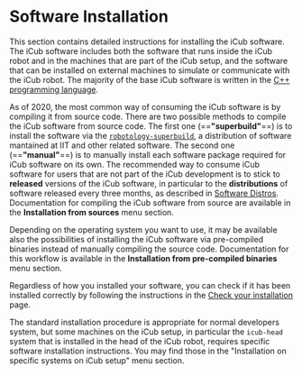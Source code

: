 Software Installation
===

This section contains detailed instructions for installing the iCub software. The iCub software includes both the software that runs inside the iCub robot and in the machines that are part of the iCub setup, and the software that can be installed on external machines to simulate or communicate with the iCub robot. The majority of the base iCub software is written in the [C++ programming language](https://en.wikipedia.org/wiki/C%2B%2B).

As of 2020, the most common way of consuming the iCub software is by compiling it from source code. There are two possible methods to compile the iCub software from source code. The first one (==**"superbuild"**==) is to install the software via the [`robotology-superbuild`](https://github.com/robotology/robotology-superbuild), a distribution of software mantained at IIT and other related software. The second one (==**"manual"**==) is to manually install each software package required for iCub software on its own. The recommended way to consume iCub software for users that are not part of the iCub development is to stick to **released** versions of the iCub software, in particular to the **distributions** of software released every three months, as described in [Software Distros](../sw_versioning_table/index.md). Documentation for compiling the iCub software from source
are available in the **Installation from sources** menu section.

Depending on the operating system you want to use, it may be available also the possibilities of installing the iCub software via pre-compiled binaries instead of manually compiling the source code. Documentation for this workflow is available in the
**Installation from pre-compiled binaries** menu section.

Regardless of how you installed your software, you can check if it has been installed correctly by following the instructions in the [Check your installation](./check_your_installation.md) page.

The standard installation procedure is appropriate for normal developers system, but some machines on the iCub setup, in particular the `icub-head` system that is installed in the head of the iCub robot, requires specific software installation instructions. You may find those in the "Installation on specific systems on iCub setup" menu section.

